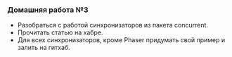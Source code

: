 ### Домашняя работа №3
- Разобраться с работой синхронизаторов из пакета concurrent.
- Прочитать статью на хабре.
- Для всех синхронизаторов, кроме Phaser придумать свой пример и залить на гитхаб.